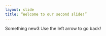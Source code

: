 ```yaml
---
layout: slide
title: “Welcome to our second slide!”
---
```

Something new3
Use the left arrow to go back!
